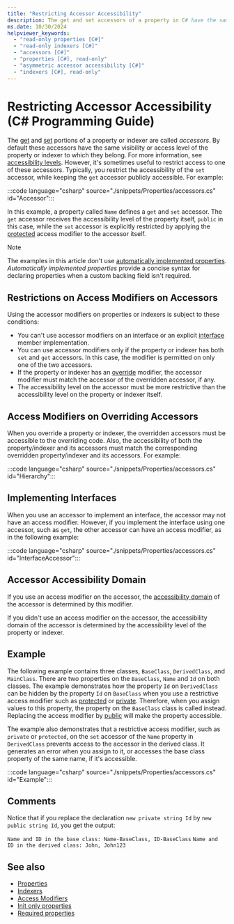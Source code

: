 ```yaml
---
title: "Restricting Accessor Accessibility"
description: The get and set accessors of a property in C# have the same visibility or access level by default as property to which they belong. You can restrict access.
ms.date: 10/30/2024
helpviewer_keywords: 
  - "read-only properties [C#]"
  - "read-only indexers [C#]"
  - "accessors [C#]"
  - "properties [C#], read-only"
  - "asymmetric accessor accessibility [C#]"
  - "indexers [C#], read-only"
---
```

# Restricting Accessor Accessibility (C# Programming Guide)

The [get](../../language-reference/keywords/get.md) and [set](../../language-reference/keywords/set.md) portions of a property or indexer are called *accessors*. By default these accessors have the same visibility or access level of the property or indexer to which they belong. For more information, see [accessibility levels](../../language-reference/keywords/accessibility-levels.md). However, it's sometimes useful to restrict access to one of these accessors. Typically, you restrict the accessibility of the `set` accessor, while keeping the `get` accessor publicly accessible. For example:

:::code language="csharp" source="./snippets/Properties/accessors.cs" id="Accessor":::

In this example, a property called `Name` defines a `get` and `set` accessor. The `get` accessor receives the accessibility level of the property itself, `public` in this case, while the `set` accessor is explicitly restricted by applying the [protected](../../language-reference/keywords/protected.md) access modifier to the accessor itself.

> [!NOTE]
> The examples in this article don't use [automatically implemented properties](./properties.md#automatically-implemented-properties). *Automatically implemented properties* provide a concise syntax for declaring properties when a custom backing field isn't required.

## Restrictions on Access Modifiers on Accessors

Using the accessor modifiers on properties or indexers is subject to these conditions:

- You can't use accessor modifiers on an interface or an explicit [interface](../../language-reference/keywords/interface.md) member implementation.
- You can use accessor modifiers only if the property or indexer has both `set` and `get` accessors. In this case, the modifier is permitted on only one of the two accessors.
- If the property or indexer has an [override](../../language-reference/keywords/override.md) modifier, the accessor modifier must match the accessor of the overridden accessor, if any.
- The accessibility level on the accessor must be more restrictive than the accessibility level on the property or indexer itself.

## Access Modifiers on Overriding Accessors

When you override a property or indexer, the overridden accessors must be accessible to the overriding code. Also, the accessibility of both the property/indexer and its accessors must match the corresponding overridden property/indexer and its accessors. For example:

:::code language="csharp" source="./snippets/Properties/accessors.cs" id="Hierarchy":::

## Implementing Interfaces

When you use an accessor to implement an interface, the accessor may not have an access modifier. However, if you implement the interface using one accessor, such as `get`, the other accessor can have an access modifier, as in the following example:

:::code language="csharp" source="./snippets/Properties/accessors.cs" id="InterfaceAccessor":::

## Accessor Accessibility Domain

If you use an access modifier on the accessor, the [accessibility domain](../../language-reference/keywords/accessibility-domain.md) of the accessor is determined by this modifier.

If you didn't use an access modifier on the accessor, the accessibility domain of the accessor is determined by the accessibility level of the property or indexer.

## Example

The following example contains three classes, `BaseClass`, `DerivedClass`, and `MainClass`. There are two properties on the `BaseClass`, `Name` and `Id` on both classes. The example demonstrates how the property `Id` on `DerivedClass` can be hidden by the property `Id` on `BaseClass` when you use a restrictive access modifier such as [protected](../../language-reference/keywords/protected.md) or [private](../../language-reference/keywords/private.md). Therefore, when you assign values to this property, the property on the `BaseClass` class is called instead. Replacing the access modifier by [public](../../language-reference/keywords/public.md) will make the property accessible.

The example also demonstrates that a restrictive access modifier, such as `private` or `protected`, on the `set` accessor of the `Name` property in `DerivedClass` prevents access to the accessor in the derived class. It generates an error when you assign to it, or accesses the base class property of the same name, if it's accessible.

:::code language="csharp" source="./snippets/Properties/accessors.cs" id="Example":::

## Comments

Notice that if you replace the declaration `new private string Id` by `new public string Id`, you get the output:

 `Name and ID in the base class: Name-BaseClass, ID-BaseClass`
 `Name and ID in the derived class: John, John123`

## See also

- [Properties](./properties.md)
- [Indexers](../indexers/index.md)
- [Access Modifiers](./access-modifiers.md)
- [Init only properties](../../language-reference/keywords/init.md)
- [Required properties](../../language-reference/keywords/required.md)
